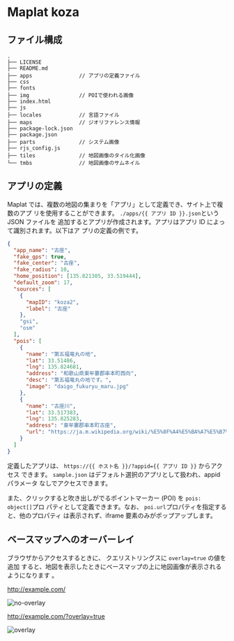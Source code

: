 # Maplat koza

## ファイル構成

```
.
├── LICENSE
├── README.md
├── apps               // アプリの定義ファイル
├── css
├── fonts
├── img                // POIで使われる画像
├── index.html
├── js
├── locales            // 言語ファイル
├── maps               // ジオリファレンス情報
├── package-lock.json
├── package.json
├── parts              // システム画像
├── rjs_config.js
├── tiles              // 地図画像のタイル化画像
└── tmbs               // 地図画像のサムネイル
```

## アプリの定義

Maplat では、複数の地図の集まりを「アプリ」として定義でき、サイト上で複数のアプ
リを使用することができます。 `./apps/{{ アプリ ID }}.json`という JSON ファイルを
追加するとアプリが作成されます。アプリはアプリ ID によって識別されます。以下はア
プリの定義の例です。

```json
{
  "app_name": "古座",
  "fake_gps": true,
  "fake_center": "古座",
  "fake_radius": 10,
  "home_position": [135.821305, 33.519444],
  "default_zoom": 17,
  "sources": [
    {
      "mapID": "koza2",
      "label": "古座"
    },
    "gsi",
    "osm"
  ],
  "pois": [
    {
      "name": "第五福竜丸の地",
      "lat": 33.51486,
      "lng": 135.824681,
      "address": "和歌山県東牟婁郡串本町西向",
      "desc": "第五福竜丸の地です。",
      "image": "daigo_fukuryu_maru.jpg"
    },
    {
      "name": "古座川",
      "lat": 33.517383,
      "lng": 135.825283,
      "address": "東牟婁郡串本町古座",
      "url": "https://ja.m.wikipedia.org/wiki/%E5%8F%A4%E5%BA%A7%E5%B7%9D"
    }
  ]
}
```

定義したアプリは、 `https://{{ ホスト名 }}/?appid={{ アプリ ID }}` からアクセス
できます。 `sample.json` はデフォルト選択のアプリとして扱われ、appid パラメータ
なしでアクセスできます。

また、クリックすると吹き出しがでるポイントマーカー (POI) を `pois: object[]`プロ
パティとして定義できます。なお、 `poi.url`プロパティを指定すると、他のプロパティ
は表示されず、iframe 要素のみがポップアップします。

## ベースマップへのオーバーレイ

ブラウザからアクセスするときに、 クエリストリングスに `overlay=true` の値を追加
すると、地図を表示したときにベースマップの上に地図画像が表示されるようになります
。

http://example.com/

![no-overlay](https://user-images.githubusercontent.com/6292312/33160707-cd4722c6-d061-11e7-99ac-01146a7eb490.png)

http://example.com/?overlay=true

![overlay](https://user-images.githubusercontent.com/6292312/33160717-f036a93c-d061-11e7-9ea2-00ae46094830.png)
